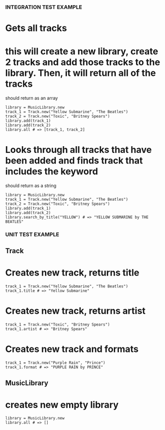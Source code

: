 ### INTEGRATION TEST EXAMPLE ###

# Gets all tracks
# this will create a new library, create 2 tracks and add those tracks to the library. Then, it will return all of the tracks
should return as an array
```
library = MusicLibrary.new
track_1 = Track.new("Yellow Submarine", "The Beatles")
track_2 = Track.new("Toxic", "Britney Spears")
library.add(track_1)
library.add(track_2)
library.all # => [track_1, track_2]
```

# Looks through all tracks that have been added and finds track that includes the keyword 
should return as a string
```
library = MusicLibrary.new
track_1 = Track.new("Yellow Submarine", "The Beatles")
track_2 = Track.new("Toxic", "Britney Spears")
library.add(track_1)
library.add(track_2)
library.search_by_title("YELLOW") # => "YELLOW SUBMARINE by THE BEATLES" 
```

### UNIT TEST EXAMPLE ###
## Track ##

# Creates new track, returns title
``` 
track_1 = Track.new("Yellow Submarine", "The Beatles")
track_1.title # => "Yellow Submarine"
```
# Creates new track, returns artist
```
track_1 = Track.new("Toxic", "Britney Spears")
track_1.artist # => "Britney Spears"
```
# Creates new track and formats
```
track_1 = Track.new("Purple Rain", "Prince")
track_1.format # => "PURPLE RAIN by PRINCE"
```

## MusicLibrary ##

# creates new empty library
``` 
library = MusicLibrary.new
library.all # => []
```

